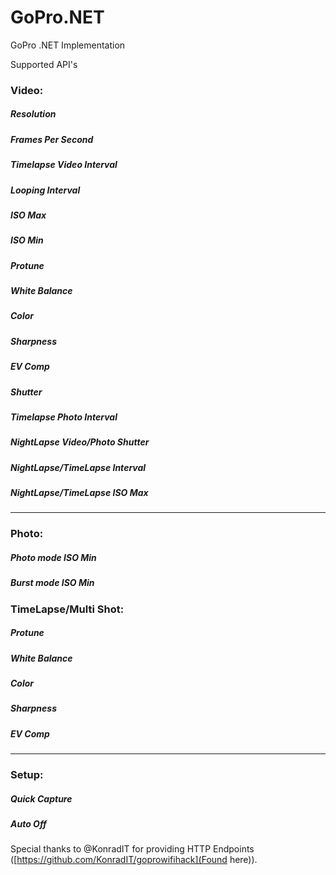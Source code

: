 # GoPro.NET
GoPro .NET Implementation


Supported API's

### Video:
##### Resolution
##### Frames Per Second
##### Timelapse Video Interval
##### Looping Interval
##### ISO Max
##### ISO Min
##### Protune
##### White Balance
##### Color
##### Sharpness
##### EV Comp
##### Shutter
##### Timelapse Photo Interval
##### NightLapse Video/Photo Shutter
##### NightLapse/TimeLapse Interval
##### NightLapse/TimeLapse ISO Max
---
### Photo:
##### Photo mode ISO Min
##### Burst mode ISO Min
### TimeLapse/Multi Shot:
##### Protune
##### White Balance
##### Color
##### Sharpness
##### EV Comp
---
### Setup:
##### Quick Capture
##### Auto Off


Special thanks to @KonradIT for providing HTTP Endpoints ([https://github.com/KonradIT/goprowifihack](Found here)). 
